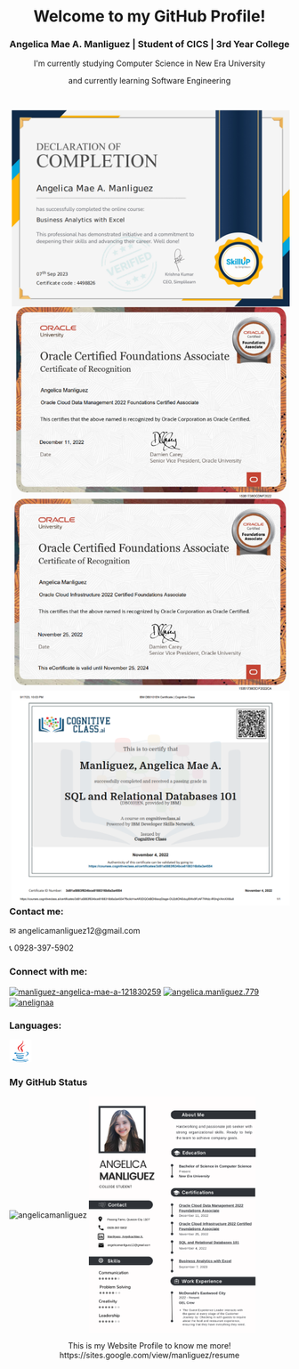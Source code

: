 <html>
<h1 align="center">Welcome to my GitHub Profile!</h1>
<h3 align="center">Angelica Mae A. Manliguez | Student of CICS | 3rd Year College</h3>

<p align="center"> I'm currently studying Computer Science in New Era University</p>
<p align="center"> and currently learning Software Engineering </p></br>

<p>
<a href="https://simpli-web.app.link/e/8fU5SgJITCb"><img align="right" width="500" src="https://github.com/AngelicaManliguez/AngelicaManliguez/blob/main/Business%20Analytics%20with%20Excel.png"/></a>
<a href="https://catalog-education.oracle.com/pls/certview/sharebadge?id=E4689896A71AEF89B67805497A971A8DB396549B2B19DF752855BF0E9DE05FE0&fbclid=IwAR0AL1BjqSPCP-4W5lumm3ISk3MY7vYo-_0gXgS4fqQCWWG22poSIGFOT0k"><img align="right" width="500" src="https://github.com/AngelicaManliguez/AngelicaManliguez/blob/main/OCDM%20CERTIFICATE.png"/></a>
<a href="https://catalog-education.oracle.com/pls/certview/sharebadge?id=EA3F0B4FCF6239DF853A9BE2968EE337707D24543C75B1032B016F804ECC3982"><img align="right" width="500" src="https://github.com/AngelicaManliguez/AngelicaManliguez/blob/main/OCI%20Certificate.png"/>
<a href="https://courses.cognitiveclass.ai/certificates/3d81a5883f634bce8188316b8a3a4554"><img align="right" width="500" src="https://github.com/AngelicaManliguez/AngelicaManliguez/blob/main/SQL%20and%20Relational%20Database%20101.png" /></a>
</p></br>

<h3 align="left"> Contact me: </h3>
<p align="left"> ✉ angelicamanliguez12@gmail.com
<p align="left"> 📞 0928-397-5902

<h3 align="left">Connect with me:</h3>
<p align="left">
<a href="https://linkedin.com/in/manliguez-angelica-mae-a-121830259" target="blank"><img align="center" src="https://raw.githubusercontent.com/rahuldkjain/github-profile-readme-generator/master/src/images/icons/Social/linked-in-alt.svg" alt="manliguez-angelica-mae-a-121830259" height="30" width="40" /></a>
<a href="https://fb.com/angelica.manliguez.779" target="blank"><img align="center" src="https://raw.githubusercontent.com/rahuldkjain/github-profile-readme-generator/master/src/images/icons/Social/facebook.svg" alt="angelica.manliguez.779" height="30" width="40" /></a>
<a href="https://instagram.com/anelignaa" target="blank"><img align="center" src="https://raw.githubusercontent.com/rahuldkjain/github-profile-readme-generator/master/src/images/icons/Social/instagram.svg" alt="anelignaa" height="30" width="40" /></a>
</p>

<h3 align="left">Languages:</h3>
<p align="left"> <a href="https://www.java.com" target="_blank" rel="noreferrer"> <img src="https://raw.githubusercontent.com/devicons/devicon/master/icons/java/java-original.svg" alt="java" width="40" height="40"/> </a> </p>

<h3> My GitHub Status </h3>
<img align="center" width="300" src="https://github-readme-streak-stats.herokuapp.com/?user=angelicamanliguez&" alt="angelicamanliguez" />

<img align="center" width="300" src="https://github.com/AngelicaManliguez/AngelicaManliguez/blob/main/Angelica%20Mae.png">
<p align="center"> This is my Website Profile to know me more! 
https://sites.google.com/view/manliguez/resume
</p>

</html>

